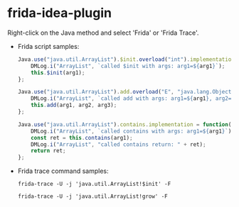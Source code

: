 # frida-idea-plugin
Right-click on the Java method and select 'Frida' or 'Frida Trace'.

* Frida script samples:

  ```typescript
  Java.use("java.util.ArrayList").$init.overload("int").implementation = function(arg1: any) {
      DMLog.i("ArrayList", `called $init with args: arg1=${arg1}`);
      this.$init(arg1);
  };
  ```

  ```typescript
  Java.use("java.util.ArrayList").add.overload("E", "java.lang.Object[]", "int").implementation = function(arg1: any, arg2: any, arg3: any) {
      DMLog.i("ArrayList", `called add with args: arg1=${arg1}, arg2=${arg2}, arg3=${arg3}`);
      this.add(arg1, arg2, arg3);
  };
  ```

  ```typescript
  Java.use("java.util.ArrayList").contains.implementation = function(arg1: any) {
      DMLog.i("ArrayList", `called contains with args: arg1=${arg1}`);
      const ret = this.contains(arg1);
      DMLog.i("ArrayList", "called contains return: " + ret);
      return ret;
  };
  ```


* Frida trace command samples:

  ```shell
  frida-trace -U -j 'java.util.ArrayList!$init' -F
  ```

  ```shell
  frida-trace -U -j 'java.util.ArrayList!grow' -F
  ```

  
